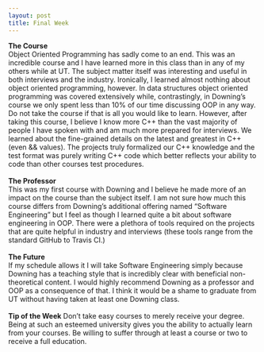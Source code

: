 ```yaml
---
layout: post
title: Final Week
---
```


<strong>The Course</strong><br>
Object Oriented Programming has sadly come to an end. This was an incredible course and I have learned more in this class than in any of my others while at UT. The subject matter itself was interesting and useful in both interviews and the industry. Ironically, I learned almost nothing about object oriented programming, however. In data structures object oriented programming was covered extensively while, contrastingly, in Downing’s course we only spent less than 10% of our time discussing OOP in any way. Do not take the course if that is all you would like to learn. However, after taking this course, I believe I know more C++ than the vast majority of people I have spoken with and am much more prepared for interviews. We learned about the fine-grained details on the latest and greatest in C++ (even && values). The projects truly formalized our C++ knowledge and the test format was purely writing C++ code which better reflects your ability to code than other courses test procedures.
<br><br>
<strong>The Professor</strong><br>
This was my first course with Downing and I believe he made more of an impact on the course than the subject itself. I am not sure how much this course differs from Downing’s additional offering named “Software Engineering” but I feel as though I learned quite a bit about software engineering in OOP. There were a plethora of tools required on the projects that are quite helpful in industry and interviews (these tools range from the standard GitHub to Travis CI.)
<br><br>
<strong>The Future</strong><br>
If my schedule allows it I will take Software Engineering simply because Downing has a teaching style that is incredibly clear with beneficial non-theoretical content. I would highly recommend Downing as a professor and OOP as a consequence of that. I think it would be a shame to graduate from UT without having taken at least one Downing class.
<br><br>
<strong>Tip of the Week</strong>
Don’t take easy courses to merely receive your degree. Being at such an esteemed university gives you the ability to actually learn from your courses. Be willing to suffer through at least a course or two to receive a full education.
